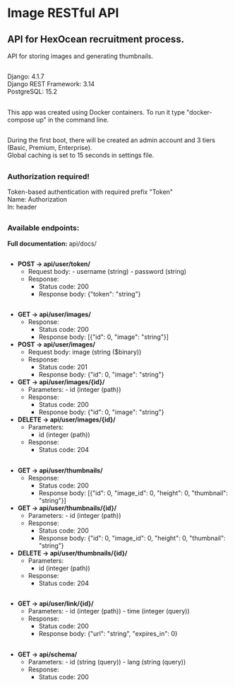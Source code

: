# Image RESTful API

## API for HexOcean recruitment process.

API for storing images and generating thumbnails.

##

Django: 4.1.7  
Django REST Framework: 3.14  
PostgreSQL: 15.2

##

This app was created using Docker containers.
To run it type "docker-compose up" in the command line.

##

During the first boot, there will be created an admin account and 3 tiers (Basic, Premium, Enterprise).  
Global caching is set to 15 seconds in settings file.

##

### Authorization required!

Token-based authentication with required prefix "Token"  
Name: Authorization  
In: header

##

### Available endpoints:

**Full documentation:** api/docs/

##

-   **POST -> api/user/token/**
    -   Request body: - username (string) - password (string)
    -   Response:
        -   Status code: 200
        -   Response body: {"token": "string"}

##

-   **GET -> api/user/images/**
    -   Response:
        -   Status code: 200
        -   Response body: [{"id": 0, "image": "string"}]
-   **POST -> api/user/images/**
    -   Request body: image (string ($binary))
    -   Response:
        -   Status code: 201
        -   Response body: {"id": 0, "image": "string"}
-   **GET -> api/user/images/{id}/**
    -   Parameters: - id (integer (path))
    -   Response:
        -   Status code: 200
        -   Response body: {"id": 0, "image": "string"}
-   **DELETE -> api/user/images/{id}/**
    -   Parameters:
        -   id (integer (path))
    -   Response:
        -   Status code: 204

##

-   **GET -> api/user/thumbnails/**
    -   Response:
        -   Status code: 200
        -   Response body: [{"id": 0, "image_id": 0, "height": 0, "thumbnail": "string"}]
-   **GET -> api/user/thumbnails/{id}/**
    -   Parameters: - id (integer (path))
    -   Response:
        -   Status code: 200
        -   Response body: {"id": 0, "image_id": 0, "height": 0, "thumbnail": "string"}
-   **DELETE -> api/user/thumbnails/{id}/**
    -   Parameters:
        -   id (integer (path))
    -   Response:
        -   Status code: 204

##

-   **GET -> api/user/link/{id}/**
    -   Parameters: - id (integer (path)) - time (integer (query))
    -   Response:
        -   Status code: 200
        -   Response body: {"url": "string", "expires_in": 0}

##

-   **GET -> api/schema/**
    -   Parameters: - id (string (query)) - lang (string (query))
    -   Response:
        -   Status code: 200
